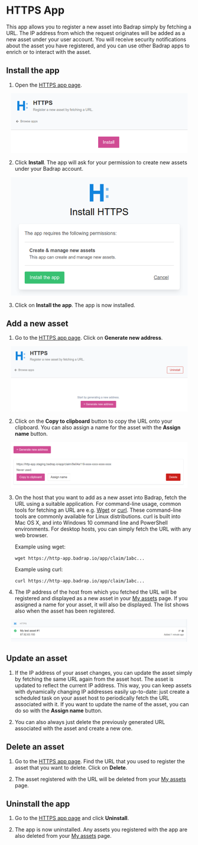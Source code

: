 # HTTPS App

This app allows you to register a new asset into Badrap simply by fetching a URL. The IP address from which the request originates will be added as a new asset under your user account. You will receive security notifications about the asset you have registered, and you can use other Badrap apps to enrich or to interact with the asset. 

## Install the app

1. Open the [HTTPS app page](https://badrap.io/apps/https). 

<div style="text-align: center;">
   <img src="./https-10-install.png" style="max-width: 95%; width: 480px;" />
</div>

2. Click **Install**. The app will ask for your permission to create new assets under your Badrap account. 

<div style="text-align: center;">
   <img src="./https-15-perms.png" style="max-width: 95%; width: 480px;" />
</div>

3. Click on **Install the app**. The app is now installed. 

## Add a new asset

1. Go to the [HTTPS app page](https://badrap.io/apps/https). Click on **Generate new address**. 

<div style="text-align: center;">
   <img src="./https-20-add-new-url.png" style="max-width: 95%; width: 480px;" />
</div>

2. Click on the **Copy to clipboard** button to copy the URL onto your clipboard. You can also assign a name for the asset with the **Assign name** button.

<div style="text-align: center;">
   <img src="./https-30-copy-to-clipboard.png" style="max-width: 95%; width: 480px;" />
</div>

3. On the host that you want to add as a new asset into Badrap, fetch the URL using a suitable application. For command-line usage, common tools for fetching an URL are e.g. [Wget](https://www.gnu.org/software/wget/) or [curl](https://curl.se/). These command-line tools are commonly available for Linux distributions. curl is built into Mac OS X, and into Windows 10 command line and PowerShell environments. For desktop hosts, you can simply fetch the URL with any web browser.

   Example using wget:
   ```
   wget https://http-app.badrap.io/app/claim/1abc...
   ```
   Example using curl:
   ```
   curl https://http-app.badrap.io/app/claim/1abc...
   ```

4. The IP address of the host from which you fetched the URL will be registered and displayed as a new asset in your [My assets](https://badrap.io/assets) page. If you assigned a name for your asset, it will also be displayed. The list shows also when the asset has been registered. 

<div style="text-align: center;">
   <img src="./https-40-assets-list.png" style="max-width: 95%; width: 480px;" />
</div>

## Update an asset

1. If the IP address of your asset changes, you can update the asset simply by fetching the same URL again from the asset host. The asset is updated to reflect the current IP address. This way, you can keep assets with dynamically changing IP addresses easily up-to-date: just create a scheduled task on your asset host to periodically fetch the URL associated with it. If you want to update the name of the asset, you can do so with the **Assign name** button. 

2. You can also always just delete the previously generated URL associated with the asset and create a new one.

## Delete an asset

1. Go to the [HTTPS app page](https://badrap.io/apps/https). Find the URL that you used to register the asset that you want to delete. Click on **Delete**. 

2. The asset registered with the URL will be deleted from your [My assets](https://badrap.io/assets) page.

## Uninstall the app

1. Go to the [HTTPS app page](https://badrap.io/apps/https) and click **Uninstall**.

2. The app is now uninstalled. Any assets you registered with the app are also deleted from your [My assets](https://badrap.io/assets) page.
